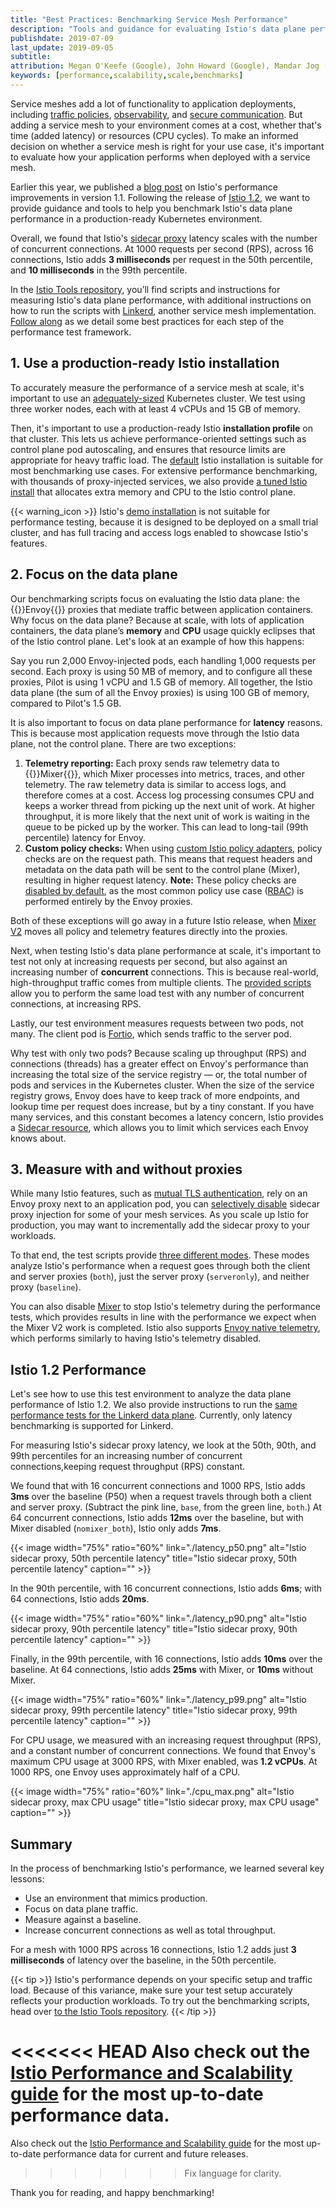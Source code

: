 ```yaml
---
title: "Best Practices: Benchmarking Service Mesh Performance"
description: "Tools and guidance for evaluating Istio's data plane performance."
publishdate: 2019-07-09
last_update: 2019-09-05
subtitle:
attribution: Megan O'Keefe (Google), John Howard (Google), Mandar Jog (Google)
keywords: [performance,scalability,scale,benchmarks]
---
```


Service meshes add a lot of functionality to application deployments, including [traffic policies](/docs/concepts/what-is-istio/#traffic-management), [observability](/docs/concepts/what-is-istio/#observability), and [secure communication](/docs/concepts/what-is-istio/#security). But adding a service mesh to your environment comes at a cost, whether that's time (added latency) or resources (CPU cycles). To make an informed decision on whether a service mesh is right for your use case, it's important to evaluate how your application performs when deployed with a service mesh.

Earlier this year, we published a [blog post](/blog/2019/istio1.1_perf/) on Istio's performance improvements in version 1.1. Following the release of [Istio 1.2](/news/2019/announcing-1.2), we want to provide guidance and tools to help you benchmark Istio's data plane performance in a production-ready Kubernetes environment.

Overall, we found that Istio's [sidecar proxy](/docs/ops/architecture/#envoy) latency scales with the number of concurrent connections. At 1000 requests per second (RPS), across 16 connections, Istio adds **3 milliseconds** per request in the 50th percentile, and **10 milliseconds** in the 99th percentile.

In the [Istio Tools repository](https://github.com/istio/tools/tree/3ac7ab40db8a0d595b71f47b8ba246763ecd6213/perf/benchmark), you’ll find scripts and instructions for measuring Istio's data plane performance, with additional instructions on how to run the scripts with [Linkerd](https://linkerd.io), another service mesh implementation. [Follow along](https://github.com/istio/tools/tree/3ac7ab40db8a0d595b71f47b8ba246763ecd6213/perf/benchmark#setup) as we detail some best practices for each step of the performance test framework.

## 1. Use a production-ready Istio installation

To accurately measure the performance of a service mesh at scale, it's important to use an [adequately-sized](https://github.com/istio/tools/tree/3ac7ab40db8a0d595b71f47b8ba246763ecd6213/perf/istio-install#istio-setup) Kubernetes cluster. We test using three worker nodes, each with at least 4 vCPUs and 15 GB of memory.

Then, it's important to use a production-ready Istio **installation profile** on that cluster. This lets us achieve performance-oriented settings such as control plane pod autoscaling, and ensures that resource limits are appropriate for heavy traffic load. The [default](/docs/setup/install/helm/#option-1-install-with-helm-via-helm-template) Istio installation is suitable for most benchmarking use cases. For extensive performance benchmarking, with thousands of proxy-injected services, we also provide [a tuned Istio install](https://github.com/istio/tools/blob/3ac7ab40db8a0d595b71f47b8ba246763ecd6213/perf/istio-install/values.yaml) that allocates extra memory and CPU to the Istio control plane.

{{< warning_icon >}} Istio's [demo installation](/docs/setup/install/kubernetes/) is not suitable for performance testing, because it is designed to be deployed on a small trial cluster, and has full tracing and access logs enabled to showcase Istio's features.

## 2. Focus on the data plane

Our benchmarking scripts focus on evaluating the Istio data plane: the {{<gloss>}}Envoy{{</gloss>}} proxies that mediate traffic between application containers. Why focus on the data plane? Because at scale, with lots of application containers, the data plane’s **memory** and **CPU** usage quickly eclipses that of the Istio control plane. Let's look at an example of how this happens:

Say you run 2,000 Envoy-injected pods, each handling 1,000 requests per second. Each proxy is using 50 MB of memory, and to configure all these proxies, Pilot is using 1 vCPU and 1.5 GB of memory. All together, the Istio data plane (the sum of all the Envoy proxies) is using 100 GB of memory, compared to Pilot's 1.5 GB.

It is also important to focus on data plane performance for **latency** reasons. This is because most application requests move through the Istio data plane, not the control plane. There are two exceptions:

1.  **Telemetry reporting:** Each proxy sends raw telemetry data to {{<gloss>}}Mixer{{</gloss>}}, which Mixer processes into metrics, traces, and other telemetry. The raw telemetry data is similar to access logs, and therefore comes at a cost. Access log processing consumes CPU and keeps a worker thread from picking up the next unit of work. At higher throughput, it is more likely that the next unit of work is waiting in the queue to be picked up by the worker. This can lead to long-tail (99th percentile) latency for Envoy.
1.  **Custom policy checks:** When using [custom Istio policy adapters](/docs/concepts/observability/), policy checks are on the request path. This means that request headers and metadata on the data path will be sent to the control plane (Mixer), resulting in higher request latency. **Note:** These policy checks are [disabled by default](/docs/reference/config/installation-options/#global-options), as the most common policy use case ([RBAC](/docs/reference/config/authorization/istio.rbac.v1alpha1)) is performed entirely by the Envoy proxies.

Both of these exceptions will go away in a future Istio release, when [Mixer V2](https://docs.google.com/document/d/1QKmtem5jU_2F3Lh5SqLp0IuPb80_70J7aJEYu4_gS-s) moves all policy and telemetry features directly into the proxies.

Next, when testing Istio's data plane performance at scale, it's important to test not only at increasing requests per second, but also against an increasing number of **concurrent** connections. This is because real-world, high-throughput traffic comes from multiple clients. The [provided scripts](https://github.com/istio/tools/tree/3ac7ab40db8a0d595b71f47b8ba246763ecd6213/perf/benchmark#run-performance-tests) allow you to perform the same load test with any number of concurrent connections, at increasing RPS.

Lastly, our test environment measures requests between two pods, not many. The client pod is [Fortio](http://fortio.org/), which sends traffic to the server pod.

Why test with only two pods? Because scaling up throughput (RPS) and connections (threads) has a greater effect on Envoy's performance than increasing the total size of the service registry — or, the total number of pods and services in the Kubernetes cluster. When the size of the service registry grows, Envoy does have to keep track of more endpoints, and lookup time per request does increase, but by a tiny constant. If you have many services, and this constant becomes a latency concern, Istio provides a [Sidecar resource](/docs/reference/config/networking/sidecar/), which allows you to limit which services each Envoy knows about.

## 3. Measure with and without proxies

While many Istio features, such as [mutual TLS authentication](/docs/concepts/security/#mutual-tls-authentication), rely on an Envoy proxy next to an application pod, you can [selectively disable](/docs/setup/additional-setup/sidecar-injection/#disabling-or-updating-the-webhook) sidecar proxy injection for some of your mesh services. As you scale up Istio for production, you may want to incrementally add the sidecar proxy to your workloads.

To that end, the test scripts provide [three different modes](https://github.com/istio/tools/tree/3ac7ab40db8a0d595b71f47b8ba246763ecd6213/perf/benchmark#run-performance-tests). These modes analyze Istio's performance when a request goes through both the client and server proxies (`both`), just the server proxy (`serveronly`), and neither proxy (`baseline`).

You can also disable [Mixer](/docs/concepts/observability/) to stop Istio's telemetry during the performance tests, which provides results in line with the performance we expect when the Mixer V2 work is completed. Istio also supports [Envoy native telemetry](https://github.com/istio/istio/wiki/Envoy-native-telemetry), which performs similarly to having Istio's telemetry disabled.

## Istio 1.2 Performance

Let's see how to use this test environment to analyze the data plane performance of Istio 1.2. We also provide instructions to run the [same performance tests for the Linkerd data plane](https://github.com/istio/tools/tree/3ac7ab40db8a0d595b71f47b8ba246763ecd6213/perf/benchmark/linkerd). Currently, only latency benchmarking is supported for Linkerd.

For measuring Istio's sidecar proxy latency, we look at the 50th, 90th, and 99th percentiles for an increasing number of concurrent connections,keeping request throughput (RPS) constant.

We found that with 16 concurrent connections and 1000 RPS, Istio adds **3ms** over the baseline (P50) when a request travels through both a client and server proxy. (Subtract the pink line, `base`, from the green line, `both`.) At 64 concurrent connections, Istio adds **12ms** over the baseline, but with Mixer disabled (`nomixer_both`), Istio only adds **7ms**.

{{< image  width="75%" ratio="60%"
    link="./latency_p50.png"
    alt="Istio sidecar proxy, 50th percentile latency"
    title="Istio sidecar proxy, 50th percentile latency"
    caption=""
    >}}

In the 90th percentile, with 16 concurrent connections, Istio adds **6ms**; with 64 connections, Istio adds **20ms**.

{{< image width="75%" ratio="60%"
    link="./latency_p90.png"
    alt="Istio sidecar proxy, 90th percentile latency"
    title="Istio sidecar proxy, 90th percentile latency"
    caption=""
    >}}

Finally, in the 99th percentile, with 16 connections, Istio adds **10ms** over the baseline. At 64 connections, Istio adds **25ms** with Mixer, or **10ms** without Mixer.

{{< image  width="75%" ratio="60%"
    link="./latency_p99.png"
    alt="Istio sidecar proxy, 99th percentile latency"
    title="Istio sidecar proxy, 99th percentile latency"
    caption=""
    >}}

For CPU usage, we measured with an increasing request throughput (RPS), and a constant number of concurrent connections. We found that Envoy's maximum CPU usage at 3000 RPS, with Mixer enabled, was **1.2 vCPUs**. At 1000 RPS, one Envoy uses approximately half of a CPU.

{{< image  width="75%" ratio="60%"
    link="./cpu_max.png"
    alt="Istio sidecar proxy, max CPU usage"
    title="Istio sidecar proxy, max CPU usage"
    caption=""
    >}}

## Summary

In the process of benchmarking Istio's performance, we learned several key lessons:

- Use an environment that mimics production.
- Focus on data plane traffic.
- Measure against a baseline.
- Increase concurrent connections as well as total throughput.

For a mesh with 1000 RPS across 16 connections, Istio 1.2 adds just **3 milliseconds** of latency over the baseline, in the 50th percentile.

{{< tip >}}
Istio's performance depends on your specific setup and traffic load. Because of this variance, make sure your test setup accurately reflects your production workloads. To try out the benchmarking scripts, head over [to the Istio Tools repository](https://github.com/istio/tools/tree/3ac7ab40db8a0d595b71f47b8ba246763ecd6213/perf/benchmark).
{{< /tip >}}

<<<<<<< HEAD
Also check out the [Istio Performance and Scalability guide](/docs/ops/performance-and-scalability) for the most up-to-date performance data.
=======
Also check out the [Istio Performance and Scalability guide](/docs/ops/performance-and-scalability) for the most up-to-date performance data for current and future releases.
>>>>>>> Fix language for clarity.

Thank you for reading, and happy benchmarking!